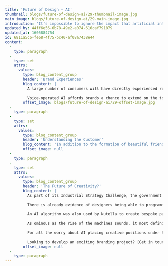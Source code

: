 ```yaml
---
title: 'Future of Design – AI'
thumbnail: blogs/future-of-design-ai/29-thumbnail-image.jpg
main_image: blogs/future-of-design-ai/29-main-image.jpg
introduction: 'It’s impossible to ignore the impact that artificial intelligence is going to have on our daily lives. From driving productivity and increasing security to helping meet the needs of an ageing society, AI is going to revolutionise the way we live. But how exactly will AI affect consumers and, as intelligence grows, will creative professions be placed under threat?'
updated_by: 44ff6e56-6b78-49e2-a074-616caf791879
updated_at: 1605884754
id: 6811a5c6-fe68-4f75-bc40-af08a7438e44
content:
  -
    type: paragraph
  -
    type: set
    attrs:
      values:
        type: blog_content_group
        header: 'Brand Experiences'
        blog_content: |
          A large number of consumers will have directly experienced recent advances in AI technology in the form of online chatbots and virtual assistants. Other equally innovative solutions are also coming to the fore – Facebook, for example, has utilised AI in order to analyse content in users’ uploaded photos, enabling them to target people with more specific and relevant advertising. The realm of spoken interaction, though, is where AI is really taking off.
          
          Voice-operated AI affords brands a chance to extend on the tone of messaging established in their visual marketing, offering another dimension to the experience of interacting with a brand. Branding is increasingly becoming based around unique, intimate experiences, and the likes of Alexa, Siri and Google Assistant offer scope for audiences and brands to develop personalised, conversational relationships with one another. Factor in ever-increasing developments in synthetic speech, and audiences will soon be experiencing natural, human-like interactions.
        offset_image: blogs/future-of-design-ai/29-offset-image.jpg
  -
    type: paragraph
  -
    type: set
    attrs:
      values:
        type: blog_content_group
        header: 'Understanding the Customer'
        blog_content: 'In addition to the formation of beautiful friendships, each individual interaction via AI can provide valuable insight as to a user’s beliefs, needs and behavioural traits. Data can be relayed back to brands for analysis, offering the chance to tweak and improve future interactions as well as further personalise experiences. Though that may sit uncomfortable with those who are protective of their privacy, it’s nonetheless impressive that AI has the potential to know us almost as well as we know ourselves.'
        offset_image: null
  -
    type: paragraph
  -
    type: set
    attrs:
      values:
        type: blog_content_group
        header: 'The Future of Creativity?'
        blog_content: |
          As part of its Industrial Strategy Challenge, the government has outlined plans to become the world’s most innovative economy by investing heavily into a network of research and development centres in order to progress AI technology. With further progress on the horizon, there is much debate as to how AI and creativity will become intertwined.
          
          There is already evidence of designers being able to programme AI to produce potentially infinite variations of a design based on a specific style or set of preferences. Netflix’s AI artwork system, which creates personalised, location-specific graphics, is an example of this – the designer simply needs to check (and approve, reject or adjust) the proposed designs before they are added to the system.
          
          An AI algorithm was also used by Nutella to create bespoke packaging designs. Designers set parameters which they felt aligned with the company’s brand identity, leaving the AI system to generate 7 million completely unique jar designs which were sold throughout Italy.
          
          As ominous as the rise of the machines sounds, it most definitely does not spell the end of the present-day designer. Rather than replace humans, the aim of AI development is to optimise the design process and act as an efficient time-saving device by eliminating long-winded or mundane elements of the design process. Through working with AI, designers can produce more effective, data-driven outcomes which retain design integrity whilst offering more unique, personalised experiences for consumers.
          
          For all the worry about AI placing creative positions under threat, it is widely believed that we’re still some way off being able to teach machines creativity from scratch, without predefined parameters. CEO of Somatic and AI expert Jason Toy says: “Can we take what humans think is beautiful and creative and try to put that into an algorithm? I don’t think it’s going to be possible for quite a while.”
          
          Looking to develop an exciting branding project? [Get in touch with our team.](/contact)
        offset_image: null
  -
    type: paragraph
---
```

